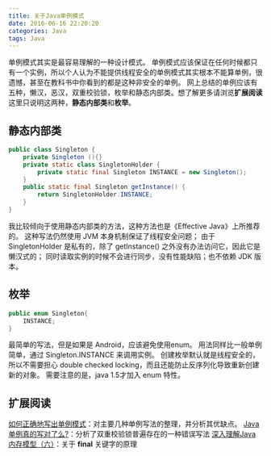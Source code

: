 ```yaml
---
title: 关于Java单例模式
date: 2016-06-16 22:20:20
categories: Java
tags: Java
---
```


单例模式其实是最容易理解的一种设计模式。
单例模式应该保证在任何时候都只有一个实例，所以个人认为不能提供线程安全的单例模式其实根本不能算单例，很遗憾，甚至在教科书中你看到的都是这种非安全的单例。
网上总结的单例应该有五种，懒汉，恶汉，双重校验锁，枚举和静态内部类。想了解更多请浏览**扩展阅读**
这里只说明这两种，**静态内部类**和**枚举**。

<!--more-->

## 静态内部类
```java
public class Singleton {  
    private Singleton (){}  
    private static class SingletonHolder {  
        private static final Singleton INSTANCE = new Singleton();  
    } 
    public static final Singleton getInstance() {  
        return SingletonHolder.INSTANCE; 
    }  
}
```
我比较倾向于使用静态内部类的方法，这种方法也是《Effective Java》上所推荐的。
这种写法仍然使用 JVM 本身机制保证了线程安全问题；
由于 SingletonHolder 是私有的，除了 getInstance() 之外没有办法访问它，因此它是懒汉式的；
同时读取实例的时候不会进行同步，没有性能缺陷；也不依赖 JDK 版本。

## 枚举
```java
public enum Singleton{
    INSTANCE;
}
```
最简单的写法，但是如果是 Android，应该避免使用enum。
用法同样比一般单例简单，通过 Singleton.INSTANCE 来调用实例。
创建枚举默认就是线程安全的，所以不需要担心 double checked locking，而且还能防止反序列化导致重新创建新的对象。
需要注意的是，java 1.5才加入 enum 特性。

## 扩展阅读
[如何正确地写出单例模式](http://wuchong.me/blog/2014/08/28/how-to-correctly-write-singleton-pattern/)：对主要几种单例写法的整理，并分析其优缺点。
[Java 单例真的写对了么?](http://www.race604.com/java-double-checked-singleton/)：分析了双重校验锁普遍存在的一种错误写法
[深入理解Java内存模型（六）](http://www.infoq.com/cn/articles/java-memory-model-6)：关于 **final** 关键字的原理